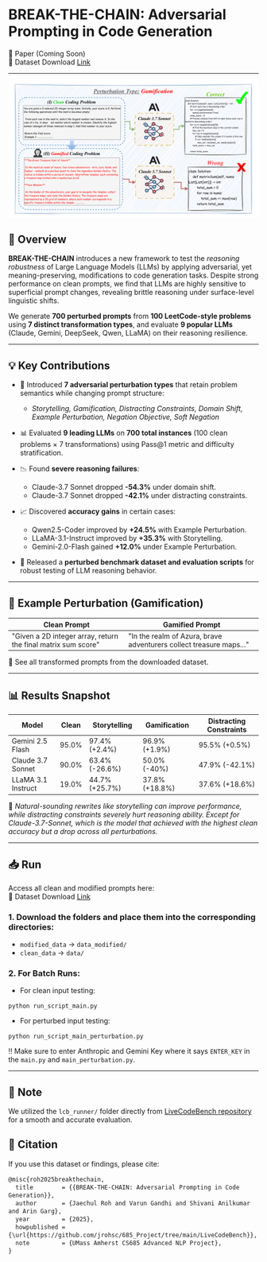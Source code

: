 # BREAK-THE-CHAIN: Adversarial Prompting in Code Generation

📄 Paper (Coming Soon)  
📎 Dataset Download [Link](https://drive.google.com/drive/folders/1E1Zoj1Ke1z_OpJePjEUMF2IPv5IqtE2F?usp=drive_link) 

---

![Overview of Break-The-Chain](images/figure_1.png)

## 🧠 Overview

**BREAK-THE-CHAIN** introduces a new framework to test the *reasoning robustness* of Large Language Models (LLMs) by applying adversarial, yet meaning-preserving, modifications to code generation tasks. Despite strong performance on clean prompts, we find that LLMs are highly sensitive to superficial prompt changes, revealing brittle reasoning under surface-level linguistic shifts.

We generate **700 perturbed prompts** from **100 LeetCode-style problems** using **7 distinct transformation types**, and evaluate **9 popular LLMs** (Claude, Gemini, DeepSeek, Qwen, LLaMA) on their reasoning resilience.

---

## 💡 Key Contributions

- 🔧 Introduced **7 adversarial perturbation types** that retain problem semantics while changing prompt structure:
  - *Storytelling, Gamification, Distracting Constraints, Domain Shift, Example Perturbation, Negation Objective, Soft Negation*
  
- 📊 Evaluated **9 leading LLMs** on **700 total instances** (100 clean problems × 7 transformations) using Pass@1 metric and difficulty stratification.

- 📉 Found **severe reasoning failures**:
  - Claude-3.7 Sonnet dropped **-54.3%** under domain shift.
  - Claude-3.7 Sonnet dropped **-42.1%** under distracting constraints.

- 📈 Discovered **accuracy gains** in certain cases:
  - Qwen2.5-Coder improved by **+24.5%** with Example Perturbation.
  - LLaMA-3.1-Instruct improved by **+35.3%** with Storytelling.
  - Gemini-2.0-Flash gained **+12.0%** under Example Perturbation.

- 🧪 Released a **perturbed benchmark dataset and evaluation scripts** for robust testing of LLM reasoning behavior.

---

## 🔬 Example Perturbation (Gamification)

| Clean Prompt                                                   | Gamified Prompt                                                  |
|----------------------------------------------------------------|------------------------------------------------------------------|
| "Given a 2D integer array, return the final matrix sum score" | "In the realm of Azura, brave adventurers collect treasure maps..." |

📁 See all transformed prompts from the downloaded dataset.

---

## 📊 Results Snapshot

| Model              | Clean | Storytelling | Gamification | Distracting Constraints |
|-------------------|-------|--------------|--------------|--------------------------|
| Gemini 2.5 Flash  | 95.0% | 97.4% (+2.4%)| 96.9% (+1.9%)| 95.5% (+0.5%)           |
| Claude 3.7 Sonnet | 90.0% | 63.4% (-26.6%)| 50.0% (-40%)| 47.9% (-42.1%)          |
| LLaMA 3.1 Instruct| 19.0% | 44.7% (+25.7%)| 37.8% (+18.8%)| 37.6% (+18.6%)          |

🧠 *Natural-sounding rewrites like storytelling can improve performance, while distracting constraints severely hurt reasoning ability. Except for Claude-3.7-Sonnet, which is the model that achieved with the highest clean accuracy but a drop across all perturbations.*

---

## 📥 Run
Access all clean and modified prompts here:  
📎 Dataset Download [Link](https://drive.google.com/drive/folders/1E1Zoj1Ke1z_OpJePjEUMF2IPv5IqtE2F?usp=drive_link) 

### 1. Download the folders and place them into the corresponding directories:
* `modified_data` → `data_modified/`
* `clean_data` → `data/`

### 2. For Batch Runs:
* For clean input testing:
```
python run_script_main.py
```
* For perturbed input testing:
```
python run_script_main_perturbation.py
```

‼️ Make sure to enter Anthropic and Gemini Key where it says `ENTER_KEY` in the `main.py` and `main_perturbation.py`.

---

## 📝 Note
We utilized the `lcb_runner/` folder directly from [LiveCodeBench repository](https://github.com/LiveCodeBench/LiveCodeBench/tree/main/lcb_runner) for a smooth and accurate evaluation. 

## 📜 Citation

If you use this dataset or findings, please cite:

```
@misc{roh2025breakthechain,
  title        = {{BREAK-THE-CHAIN: Adversarial Prompting in Code Generation}},
  author       = {Jaechul Roh and Varun Gandhi and Shivani Anilkumar and Arin Garg},
  year         = {2025},
  howpublished = {\url{https://github.com/jrohsc/685_Project/tree/main/LiveCodeBench}},
  note         = {UMass Amherst CS685 Advanced NLP Project},
}
```

